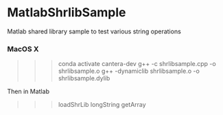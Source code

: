 # MatlabShrlibSample
Matlab shared library sample to test various string operations


### MacOS X
>>> conda activate cantera-dev
>>> g++ -c shrlibsample.cpp -o shrlibsample.o
>>> g++ -dynamiclib shrlibsample.o -o shrlibsample.dylib

Then in Matlab

>>> loadShrLib
>>> longString
>>> getArray
